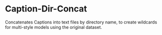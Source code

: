 # Caption-Dir-Concat
Concatenates Captions into text files by directory name, to create wildcards for multi-style models using the original dataset.
